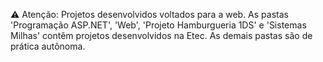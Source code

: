 ⚠️ Atenção: Projetos desenvolvidos voltados para a web. As pastas 'Programação ASP.NET', 'Web', 'Projeto Hamburgueria 1DS' e 'Sistemas Milhas' contêm projetos desenvolvidos na Etec. As demais pastas são de prática autônoma.
